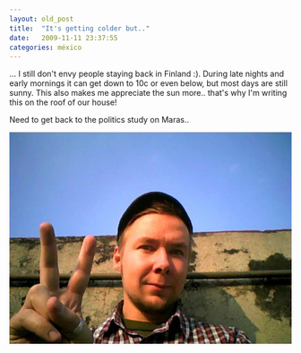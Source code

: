 ```yaml
---
layout: old_post
title:  "It's getting colder but.."
date:   2009-11-11 23:37:55 
categories: méxico 
---
```

... I still don't envy people staying back in Finland :). During late nights and early mornings it can get down to 10c or even below, but most days are still sunny. This also makes me appreciate the sun more.. that's why I'm writing this on the roof of our house!

Need to get back to the politics study on Maras..	

![](/images/kassi/48e6f3f07974afa412d18f1f86267a84.jpg)
